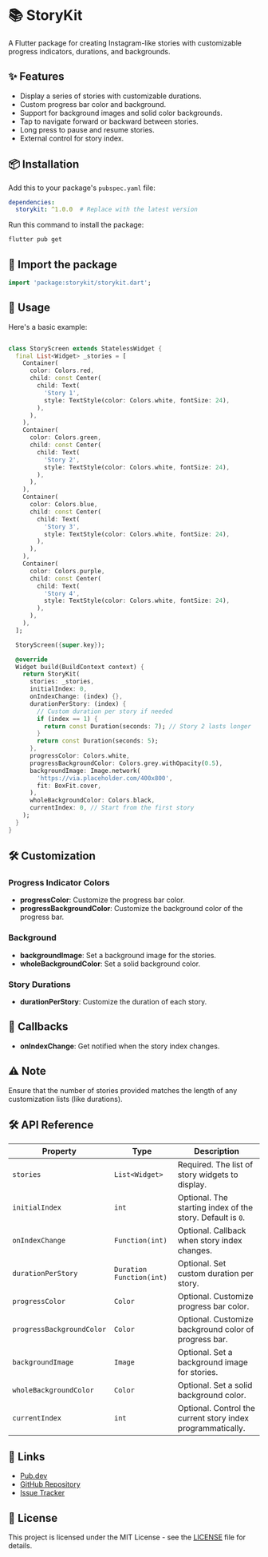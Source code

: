 # 📚 StoryKit

A Flutter package for creating Instagram-like stories with customizable progress indicators, durations, and backgrounds.

## ✨ Features

- Display a series of stories with customizable durations.
- Custom progress bar color and background.
- Support for background images and solid color backgrounds.
- Tap to navigate forward or backward between stories.
- Long press to pause and resume stories.
- External control for story index.

## 📦 Installation

Add this to your package's `pubspec.yaml` file:

```yaml
dependencies:
  storykit: ^1.0.0  # Replace with the latest version
```

Run this command to install the package:

```bash
flutter pub get
```

## 🔄 Import the package

```dart
import 'package:storykit/storykit.dart';
```

## 🚀 Usage

Here's a basic example:

```dart

class StoryScreen extends StatelessWidget {
  final List<Widget> _stories = [
    Container(
      color: Colors.red,
      child: const Center(
        child: Text(
          'Story 1',
          style: TextStyle(color: Colors.white, fontSize: 24),
        ),
      ),
    ),
    Container(
      color: Colors.green,
      child: const Center(
        child: Text(
          'Story 2',
          style: TextStyle(color: Colors.white, fontSize: 24),
        ),
      ),
    ),
    Container(
      color: Colors.blue,
      child: const Center(
        child: Text(
          'Story 3',
          style: TextStyle(color: Colors.white, fontSize: 24),
        ),
      ),
    ),
    Container(
      color: Colors.purple,
      child: const Center(
        child: Text(
          'Story 4',
          style: TextStyle(color: Colors.white, fontSize: 24),
        ),
      ),
    ),
  ];

  StoryScreen({super.key});

  @override
  Widget build(BuildContext context) {
    return StoryKit(
      stories: _stories,
      initialIndex: 0,
      onIndexChange: (index) {},
      durationPerStory: (index) {
        // Custom duration per story if needed
        if (index == 1) {
          return const Duration(seconds: 7); // Story 2 lasts longer
        }
        return const Duration(seconds: 5);
      },
      progressColor: Colors.white,
      progressBackgroundColor: Colors.grey.withOpacity(0.5),
      backgroundImage: Image.network(
        'https://via.placeholder.com/400x800',
        fit: BoxFit.cover,
      ),
      wholeBackgroundColor: Colors.black,
      currentIndex: 0, // Start from the first story
    );
  }
}

```

## 🛠️ Customization

### Progress Indicator Colors

- **progressColor**: Customize the progress bar color.
- **progressBackgroundColor**: Customize the background color of the progress bar.

### Background

- **backgroundImage**: Set a background image for the stories.
- **wholeBackgroundColor**: Set a solid background color.

### Story Durations

- **durationPerStory**: Customize the duration of each story.

## 📌 Callbacks

- **onIndexChange**: Get notified when the story index changes.

## ⚠️ Note

Ensure that the number of stories provided matches the length of any customization lists (like durations).

## 🛠️ API Reference

| Property                      | Type                                 | Description                                                       |
|-------------------------------|--------------------------------------|-------------------------------------------------------------------|
| `stories`                     | `List<Widget>`                       | Required. The list of story widgets to display.                   |
| `initialIndex`                | `int`                                | Optional. The starting index of the story. Default is `0`.        |
| `onIndexChange`               | `Function(int)`                      | Optional. Callback when story index changes.                      |
| `durationPerStory`            | `Duration Function(int)`             | Optional. Set custom duration per story.                          |
| `progressColor`               | `Color`                              | Optional. Customize progress bar color.                           |
| `progressBackgroundColor`     | `Color`                              | Optional. Customize background color of progress bar.             |
| `backgroundImage`             | `Image`                              | Optional. Set a background image for stories.                     |
| `wholeBackgroundColor`        | `Color`                              | Optional. Set a solid background color.                           |
| `currentIndex`                | `int`                                | Optional. Control the current story index programmatically.       |

## 🔗 Links

- [Pub.dev](https://pub.dev/packages/storykit)
- [GitHub Repository](https://github.com/yourusername/storykit)
- [Issue Tracker](https://github.com/yourusername/storykit/issues)

## 📄 License

This project is licensed under the MIT License - see the [LICENSE](LICENSE) file for details.

